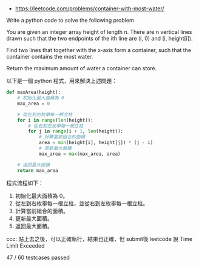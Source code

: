 # 

* https://leetcode.com/problems/container-with-most-water/

Write a python code to solve the following problem

You are given an integer array height of length n. There are n vertical lines drawn such that the two endpoints of the ith line are (i, 0) and (i, height[i]).

Find two lines that together with the x-axis form a container, such that the container contains the most water.

Return the maximum amount of water a container can store.

以下是一個 python 程式，用來解決上述問題：

```py
def maxArea(height):
    # 初始化最大面積為 0
    max_area = 0

    # 從左到右枚舉每一根立柱
    for i in range(len(height)):
        # 從右到左枚舉每一根立柱
        for j in range(i + 1, len(height)):
            # 計算當前組合的面積
            area = min(height[i], height[j]) * (j - i)
            # 更新最大面積
            max_area = max(max_area, area)

    # 返回最大面積
    return max_area

```

程式流程如下：

1. 初始化最大面積為 0。
2. 從左到右枚舉每一根立柱，並從右到左枚舉每一根立柱。
3. 計算當前組合的面積。
4. 更新最大面積。
5. 返回最大面積。

ccc: 貼上去之後，可以正確執行，結果也正確，但 submit後 leetcode 說 Time Limit Exceeded

47 / 60 testcases passed
